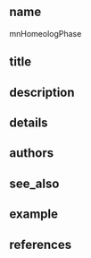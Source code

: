 ## name
mnHomeologPhase
## title
## description
## details
## authors
## see_also
## example
## references

